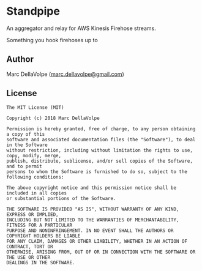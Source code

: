 # Standpipe

An aggregator and relay for AWS Kinesis Firehose streams.

Something you hook firehoses up to

## Author

Marc DellaVolpe  (marc.dellavolpe@gmail.com)

## License
    The MIT License (MIT)

    Copyright (c) 2018 Marc DellaVolpe

    Permission is hereby granted, free of charge, to any person obtaining a copy of this
    software and associated documentation files (the "Software"), to deal in the Software
    without restriction, including without limitation the rights to use, copy, modify, merge,
    publish, distribute, sublicense, and/or sell copies of the Software, and to permit
    persons to whom the Software is furnished to do so, subject to the following conditions:

    The above copyright notice and this permission notice shall be included in all copies
    or substantial portions of the Software.

    THE SOFTWARE IS PROVIDED "AS IS", WITHOUT WARRANTY OF ANY KIND, EXPRESS OR IMPLIED,
    INCLUDING BUT NOT LIMITED TO THE WARRANTIES OF MERCHANTABILITY, FITNESS FOR A PARTICULAR
    PURPOSE AND NONINFRINGEMENT. IN NO EVENT SHALL THE AUTHORS OR COPYRIGHT HOLDERS BE LIABLE
    FOR ANY CLAIM, DAMAGES OR OTHER LIABILITY, WHETHER IN AN ACTION OF CONTRACT, TORT OR
    OTHERWISE, ARISING FROM, OUT OF OR IN CONNECTION WITH THE SOFTWARE OR THE USE OR OTHER
    DEALINGS IN THE SOFTWARE.